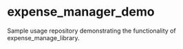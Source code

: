 # expense_manager_demo
Sample usage repository demonstrating the functionality of expense_manage_library.
